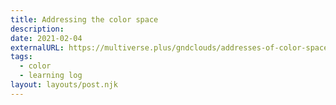 ```yaml
---
title: Addressing the color space
description:
date: 2021-02-04
externalURL: https://multiverse.plus/gndclouds/addresses-of-color-space
tags:
  - color
  - learning log
layout: layouts/post.njk
---
```

